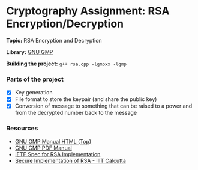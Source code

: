 # Cryptography Assignment: RSA Encryption/Decryption

**Topic:** RSA Encryption and Decryption

**Library:** [GNU GMP](https://gmplib.org/)

**Building the project:** `g++ rsa.cpp -lgmpxx -lgmp`

### Parts of the project

- [x] Key generation
- [x] File format to store the keypair (and share the public key)
- [x] Conversion of message to something that can be raised to a power and from
		the decrypted number back to the message

### Resources

- [GNU GMP Manual HTML (Top)](https://gmplib.org/manual/)
- [GNU GMP PDF Manual](https://gmplib.org/gmp-man-6.1.1.pdf)
- [IETF Spec for RSA Implementation](https://tools.ietf.org/html/rfc3447)
- [Secure Implementation of RSA - IIIT Calcutta](http://alumni.cs.ucr.edu/~anirban/Anir%20-%20NCW03.pdf)
